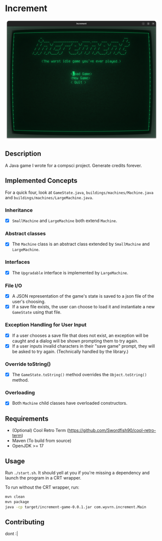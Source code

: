 # Increment
![A screenshot of the main menu](/doc/menu.png)

## Description
A Java game I wrote for a compsci project. Generate credits forever.

## Implemented Concepts
For a quick four, look at `GameState.java`, `buildings/machines/Machine.java` and `buildings/machines/LargeMachine.java`.

### Inheritance
- [x] `SmallMachine` and `LargeMachine` both extend `Machine`.
### Abstract classes
- [x] The `Machine` class is an abstract class extended by `SmallMachine` and `LargeMachine`.
### Interfaces
- [x] The `Upgradable` interface is implemented by `LargeMachine`.
### File I/O
- [x] A JSON representation of the game's state is saved to a json file of the user's choosing.
- [x] If a save file exists, the user can choose to load it and instantiate a new `GameState` using that file.
### Exception Handling for User Input
- [x] If a user chooses a save file that does not exist, an exception will be caught and a dialog will be shown prompting them to try again.
- [x] If a user inputs invalid characters in their "save game" prompt, they will be asked to try again. (Technically handled by the library.)
### Override toString()
- [x] The `GameState.toString()` method overrides the `Object.toString()` method.
### Overloading
- [x] Both `Machine` child classes have overloaded constructors.

## Requirements
- (Optional) Cool Retro Term (https://github.com/Swordfish90/cool-retro-term)
- Maven (To build from source)
- OpenJDK >= 17

## Usage
Run `./start.sh`. It should yell at you if you're missing a dependency and launch the program in a CRT wrapper.

To run without the CRT wrapper, run:
```sh
mvn clean
mvn package
java -cp target/increment-game-0.0.1.jar com.wyvrn.increment.Main
```

## Contributing
dont :|
